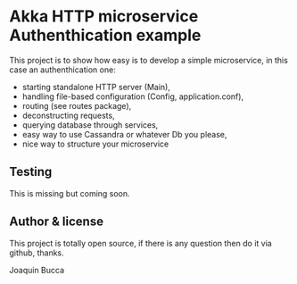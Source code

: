 # Akka HTTP microservice Authenthication example


This project is to show how easy is to develop a simple microservice, in this case an authenthication one:

* starting standalone HTTP server (Main),
* handling file-based configuration (Config, application.conf),
* routing (see routes package),
* deconstructing requests,
* querying database through services,
* easy way to use Cassandra or whatever Db you please,
* nice way to structure your microservice


## Testing

This is missing but coming soon.

## Author & license

This project is totally open source, if there is any question then do it via github, thanks.

Joaquin Bucca

